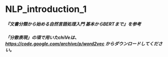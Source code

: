 # NLP_introduction_1

##### 『文書分類から始める自然言語処理入門 基本からBERTまで』を参考

##### 「分散表現」の項で用いたchiVeは、https://code.google.com/archive/p/word2vec からダウンロードしてください。
